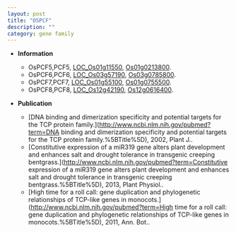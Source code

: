 ```yaml
---
layout: post
title: "OSPCF"
description: ""
category: gene family
---
```


* **Information**  
    + OsPCF5,PCF5, [LOC_Os01g11550](http://rice.uga.edu/cgi-bin/ORF_infopage.cgi?orf=LOC_Os01g11550), [Os01g0213800](http://rapdb.dna.affrc.go.jp/viewer/gbrowse_details/irgsp1?name=Os01g0213800).
    + OsPCF6,PCF6, [LOC_Os03g57190](http://rice.uga.edu/cgi-bin/ORF_infopage.cgi?orf=LOC_Os03g57190), [Os03g0785800](http://rapdb.dna.affrc.go.jp/viewer/gbrowse_details/irgsp1?name=Os03g0785800).
    + OsPCF7,PCF7, [LOC_Os01g55100](http://rice.uga.edu/cgi-bin/ORF_infopage.cgi?orf=LOC_Os01g55100), [Os01g0755500](http://rapdb.dna.affrc.go.jp/viewer/gbrowse_details/irgsp1?name=Os01g0755500).
    + OsPCF8,PCF8, [LOC_Os12g42190](http://rice.uga.edu/cgi-bin/ORF_infopage.cgi?orf=LOC_Os12g42190), [Os12g0616400](http://rapdb.dna.affrc.go.jp/viewer/gbrowse_details/irgsp1?name=Os12g0616400).

* **Publication**  
    + [DNA binding and dimerization specificity and potential targets for the TCP protein family.](http://www.ncbi.nlm.nih.gov/pubmed?term=DNA binding and dimerization specificity and potential targets for the TCP protein family.%5BTitle%5D), 2002, Plant J..
    + [Constitutive expression of a miR319 gene alters plant development and enhances salt and drought tolerance in transgenic creeping bentgrass.](http://www.ncbi.nlm.nih.gov/pubmed?term=Constitutive expression of a miR319 gene alters plant development and enhances salt and drought tolerance in transgenic creeping bentgrass.%5BTitle%5D), 2013, Plant Physiol..
    + [High time for a roll call: gene duplication and phylogenetic relationships of TCP-like genes in monocots.](http://www.ncbi.nlm.nih.gov/pubmed?term=High time for a roll call: gene duplication and phylogenetic relationships of TCP-like genes in monocots.%5BTitle%5D), 2011, Ann. Bot..


